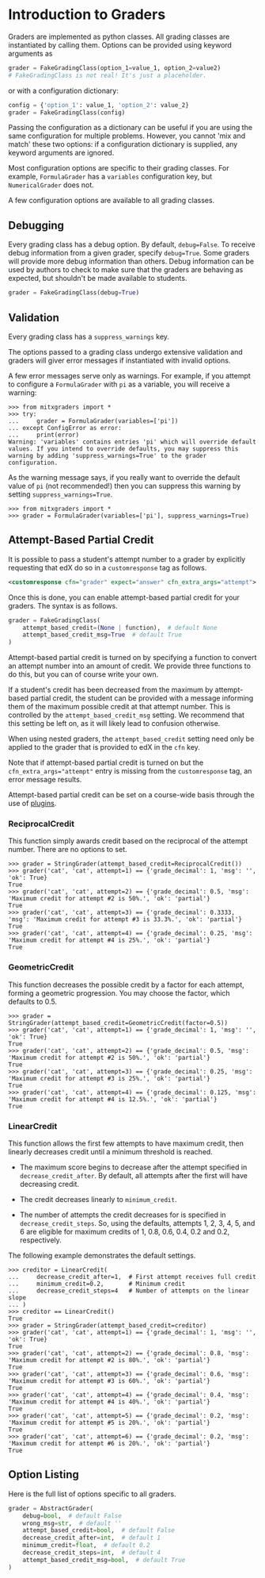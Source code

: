 # Introduction to Graders

Graders are implemented as python classes. All grading classes are instantiated by calling them. Options can be provided using keyword arguments as
```python
grader = FakeGradingClass(option_1=value_1, option_2=value2)
# FakeGradingClass is not real! It's just a placeholder.
```
or with a configuration dictionary:
```python
config = {'option_1': value_1, 'option_2': value_2}
grader = FakeGradingClass(config)
```
Passing the configuration as a dictionary can be useful if you are using the same configuration for multiple problems. However, you cannot 'mix and match' these two options: if a configuration dictionary is supplied, any keyword arguments are ignored.

Most configuration options are specific to their grading classes. For example, `FormulaGrader` has a `variables` configuration key, but `NumericalGrader` does not.

A few configuration options are available to all grading classes.

## Debugging

Every grading class has a debug option. By default, `debug=False`. To receive debug information from a given grader, specify `debug=True`. Some graders will provide more debug information than others. Debug information can be used by authors to check to make sure that the graders are behaving as expected, but shouldn't be made available to students.

```python
grader = FakeGradingClass(debug=True)
```

## Validation

Every grading class has a `suppress_warnings` key.

The options passed to a grading class undergo extensive validation and graders will giver error messages if instantiated with invalid options.

A few error messages serve only as warnings. For example, if you attempt to configure a `FormulaGrader` with `pi` as a variable, you will receive a warning:

```pycon
>>> from mitxgraders import *
>>> try:
...     grader = FormulaGrader(variables=['pi'])
... except ConfigError as error:
...     print(error)
Warning: 'variables' contains entries 'pi' which will override default values. If you intend to override defaults, you may suppress this warning by adding 'suppress_warnings=True' to the grader configuration.

```

As the warning message says, if you really want to override the default value of `pi` (not recommended!) then you can suppress this warning by setting `suppress_warnings=True`.

```pycon
>>> from mitxgraders import *
>>> grader = FormulaGrader(variables=['pi'], suppress_warnings=True)

```

## Attempt-Based Partial Credit

It is possible to pass a student's attempt number to a grader by explicitly requesting that edX do so in a `customresponse` tag as follows.

```XML
<customresponse cfn="grader" expect="answer" cfn_extra_args="attempt">
```

Once this is done, you can enable attempt-based partial credit for your graders. The syntax is as follows.

```python
grader = FakeGradingClass(
    attempt_based_credit=(None | function),  # default None
    attempt_based_credit_msg=True  # default True
)
```

Attempt-based partial credit is turned on by specifying a function to convert an attempt number into an amount of credit. We provide three functions to do this, but you can of course write your own.

If a student's credit has been decreased from the maximum by attempt-based partial credit, the student can be provided with a message informing them of the maximum possible credit at that attempt number. This is controlled by the `attempt_based_credit_msg` setting. We recommend that this setting be left on, as it will likely lead to confusion otherwise.

When using nested graders, the `attempt_based_credit` setting need only be applied to the grader that is provided to edX in the `cfn` key.

Note that if attempt-based partial credit is turned on but the `cfn_extra_args="attempt"` entry is missing from the `customresponse` tag, an error message results.

Attempt-based partial credit can be set on a course-wide basis through the use of [plugins](plugins.md).


### ReciprocalCredit

This function simply awards credit based on the reciprocal of the attempt number. There are no options to set.

```pycon
>>> grader = StringGrader(attempt_based_credit=ReciprocalCredit())
>>> grader('cat', 'cat', attempt=1) == {'grade_decimal': 1, 'msg': '', 'ok': True}
True
>>> grader('cat', 'cat', attempt=2) == {'grade_decimal': 0.5, 'msg': 'Maximum credit for attempt #2 is 50%.', 'ok': 'partial'}
True
>>> grader('cat', 'cat', attempt=3) == {'grade_decimal': 0.3333, 'msg': 'Maximum credit for attempt #3 is 33.3%.', 'ok': 'partial'}
True
>>> grader('cat', 'cat', attempt=4) == {'grade_decimal': 0.25, 'msg': 'Maximum credit for attempt #4 is 25%.', 'ok': 'partial'}
True

```


### GeometricCredit

This function decreases the possible credit by a factor for each attempt, forming a geometric progression. You may choose the factor, which defaults to 0.5.

```pycon
>>> grader = StringGrader(attempt_based_credit=GeometricCredit(factor=0.5))
>>> grader('cat', 'cat', attempt=1) == {'grade_decimal': 1, 'msg': '', 'ok': True}
True
>>> grader('cat', 'cat', attempt=2) == {'grade_decimal': 0.5, 'msg': 'Maximum credit for attempt #2 is 50%.', 'ok': 'partial'}
True
>>> grader('cat', 'cat', attempt=3) == {'grade_decimal': 0.25, 'msg': 'Maximum credit for attempt #3 is 25%.', 'ok': 'partial'}
True
>>> grader('cat', 'cat', attempt=4) == {'grade_decimal': 0.125, 'msg': 'Maximum credit for attempt #4 is 12.5%.', 'ok': 'partial'}
True

```


### LinearCredit

This function allows the first few attempts to have maximum credit, then linearly decreases credit until a minimum threshold is reached.

- The maximum score begins to decrease after the attempt specified in `decrease_credit_after`. By default, all attempts after the first will have decreasing credit.

- The credit decreases linearly to `minimum_credit`.

- The number of attempts the credit decreases for is specified in `decrease_credit_steps`. So, using the defaults, attempts 1, 2, 3, 4, 5, and 6 are eligible for maximum credits of 1, 0.8, 0.6, 0.4, 0.2 and 0.2, respectively.

The following example demonstrates the default settings.

```pycon
>>> creditor = LinearCredit(
...     decrease_credit_after=1,  # First attempt receives full credit
...     minimum_credit=0.2,       # Minimum credit
...     decrease_credit_steps=4   # Number of attempts on the linear slope
... )
>>> creditor == LinearCredit()
True
>>> grader = StringGrader(attempt_based_credit=creditor)
>>> grader('cat', 'cat', attempt=1) == {'grade_decimal': 1, 'msg': '', 'ok': True}
True
>>> grader('cat', 'cat', attempt=2) == {'grade_decimal': 0.8, 'msg': 'Maximum credit for attempt #2 is 80%.', 'ok': 'partial'}
True
>>> grader('cat', 'cat', attempt=3) == {'grade_decimal': 0.6, 'msg': 'Maximum credit for attempt #3 is 60%.', 'ok': 'partial'}
True
>>> grader('cat', 'cat', attempt=4) == {'grade_decimal': 0.4, 'msg': 'Maximum credit for attempt #4 is 40%.', 'ok': 'partial'}
True
>>> grader('cat', 'cat', attempt=5) == {'grade_decimal': 0.2, 'msg': 'Maximum credit for attempt #5 is 20%.', 'ok': 'partial'}
True
>>> grader('cat', 'cat', attempt=6) == {'grade_decimal': 0.2, 'msg': 'Maximum credit for attempt #6 is 20%.', 'ok': 'partial'}
True

```


## Option Listing

Here is the full list of options specific to all graders.
```python
grader = AbstractGrader(
    debug=bool,  # default False
    wrong_msg=str,  # default ''
    attempt_based_credit=bool,  # default False
    decrease_credit_after=int,  # default 1
    minimum_credit=float,  # default 0.2
    decrease_credit_steps=int,  # default 4
    attempt_based_credit_msg=bool,  # default True
)
```
